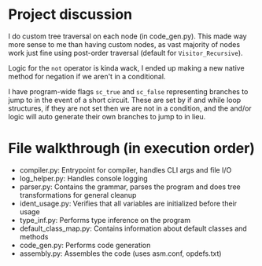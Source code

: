 # Project discussion

I do custom tree traversal on each node (in code_gen.py). This made way more sense to me than having custom nodes, as vast majority of nodes work just fine using post-order traversal (default for `Visitor_Recursive`).

Logic for the `not` operator is kinda wack, I ended up making a new native method for negation if we aren't in a conditional.

I have program-wide flags `sc_true` and `sc_false` representing branches to jump to in the event of a short circuit. These are set by if and while loop structures, if they are not set then we are not in a condition, and the and/or logic will auto generate their own branches to jump to in lieu.

# File walkthrough (in execution order)

* compiler.py: Entrypoint for compiler, handles CLI args and file I/O
* log_helper.py: Handles console logging
* parser.py: Contains the grammar, parses the program and does tree transformations for general cleanup
* ident_usage.py: Verifies that all variables are initialized before their usage
* type_inf.py: Performs type inference on the program
* default_class_map.py: Contains information about default classes and methods
* code_gen.py: Performs code generation
* assembly.py: Assembles the code (uses asm.conf, opdefs.txt)

